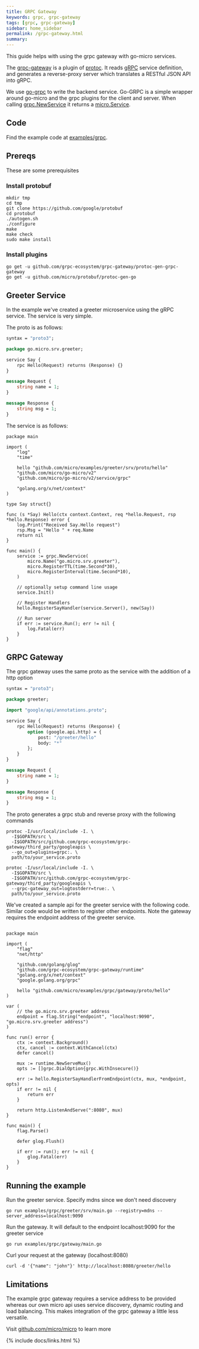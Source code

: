 ```yaml
---
title: GRPC Gateway
keywords: grpc, grpc-gateway
tags: [grpc, grpc-gateway]
sidebar: home_sidebar
permalink: /grpc-gateway.html
summary: 
---
```


This guide helps with using the grpc gateway with go-micro services.

The [grpc-gateway](https://github.com/grpc-ecosystem/grpc-gateway) is a plugin of [protoc](http://github.com/google/protobuf).
It reads [gRPC](http://github.com/grpc/grpc-common) service definition, and generates a reverse-proxy server which translates 
a RESTful JSON API into gRPC.

We use [go-grpc](https://github.com/micro/go-grpc) to write the backend service. Go-GRPC is a simple wrapper around go-micro and 
the grpc plugins for the client and server. When calling [grpc.NewService](https://godoc.org/github.com/micro/go-grpc#NewService) 
it returns a [micro.Service](https://pkg.go.dev/github.com/micro/go-micro/v2#Service).

## Code

Find the example code at [examples/grpc](https://github.com/micro/examples/tree/master/grpc).

## Prereqs

These are some prerequisites

### Install protobuf

```
mkdir tmp
cd tmp
git clone https://github.com/google/protobuf
cd protobuf
./autogen.sh
./configure
make
make check
sudo make install
```

### Install plugins

```
go get -u github.com/grpc-ecosystem/grpc-gateway/protoc-gen-grpc-gateway
go get -u github.com/micro/protobuf/protoc-gen-go
```

## Greeter Service

In the example we've created a greeter microservice using the gRPC service. The service is very simple. 

The proto is as follows:

```proto
syntax = "proto3";

package go.micro.srv.greeter;

service Say {
	rpc Hello(Request) returns (Response) {}
}

message Request {
	string name = 1;
}

message Response {
	string msg = 1;
}
```

The service is as follows:

```
package main

import (
	"log"
	"time"

	hello "github.com/micro/examples/greeter/srv/proto/hello"
	"github.com/micro/go-micro/v2"
	"github.com/micro/go-micro/v2/service/grpc"

	"golang.org/x/net/context"
)

type Say struct{}

func (s *Say) Hello(ctx context.Context, req *hello.Request, rsp *hello.Response) error {
	log.Print("Received Say.Hello request")
	rsp.Msg = "Hello " + req.Name
	return nil
}

func main() {
	service := grpc.NewService(
		micro.Name("go.micro.srv.greeter"),
		micro.RegisterTTL(time.Second*30),
		micro.RegisterInterval(time.Second*10),
	)

	// optionally setup command line usage
	service.Init()

	// Register Handlers
	hello.RegisterSayHandler(service.Server(), new(Say))

	// Run server
	if err := service.Run(); err != nil {
		log.Fatal(err)
	}
}
```

## GRPC Gateway

The grpc gateway uses the same proto as the service with the addition of a http option

```proto
syntax = "proto3";

package greeter;

import "google/api/annotations.proto";

service Say {
	rpc Hello(Request) returns (Response) {
		option (google.api.http) = {
			post: "/greeter/hello"
			body: "*"
		};
	}
}

message Request {
	string name = 1;
}

message Response {
	string msg = 1;
}
```

The proto generates a grpc stub and reverse proxy with the following commands

```
protoc -I/usr/local/include -I. \
  -I$GOPATH/src \
  -I$GOPATH/src/github.com/grpc-ecosystem/grpc-gateway/third_party/googleapis \
  --go_out=plugins=grpc:. \
  path/to/your_service.proto
```

```
protoc -I/usr/local/include -I. \
  -I$GOPATH/src \
  -I$GOPATH/src/github.com/grpc-ecosystem/grpc-gateway/third_party/googleapis \
  --grpc-gateway_out=logtostderr=true:. \
  path/to/your_service.proto
```

We've created a sample api for the greeter service with the following code. Similar code would be written 
to register other endpoints. Note the gateway requires the endpoint address of the greeter service.

```

package main

import (
	"flag"
	"net/http"

	"github.com/golang/glog"
	"github.com/grpc-ecosystem/grpc-gateway/runtime"
	"golang.org/x/net/context"
	"google.golang.org/grpc"

	hello "github.com/micro/examples/grpc/gateway/proto/hello"
)

var (
	// the go.micro.srv.greeter address
	endpoint = flag.String("endpoint", "localhost:9090", "go.micro.srv.greeter address")
)

func run() error {
	ctx := context.Background()
	ctx, cancel := context.WithCancel(ctx)
	defer cancel()

	mux := runtime.NewServeMux()
	opts := []grpc.DialOption{grpc.WithInsecure()}

	err := hello.RegisterSayHandlerFromEndpoint(ctx, mux, *endpoint, opts)
	if err != nil {
		return err
	}

	return http.ListenAndServe(":8080", mux)
}

func main() {
	flag.Parse()

	defer glog.Flush()

	if err := run(); err != nil {
		glog.Fatal(err)
	}
}
```

## Running the example

Run the greeter service. Specify mdns since we don't need discovery

```
go run examples/grpc/greeter/srv/main.go --registry=mdns --server_address=localhost:9090
```

Run the gateway. It will default to the endpoint localhost:9090 for the greeter service

```
go run examples/grpc/gateway/main.go
```

Curl your request at the gateway (localhost:8080)

```
curl -d '{"name": "john"}' http://localhost:8080/greeter/hello
```

## Limitations

The example grpc gateway requires a service address to be provided whereas our own micro api uses service discovery, dynamic routing 
and load balancing. This makes integration of the grpc gateway a little less versatile.

Visit [github.com/micro/micro](https://github.com/micro/micro) to learn more

{% include docs/links.html %}
